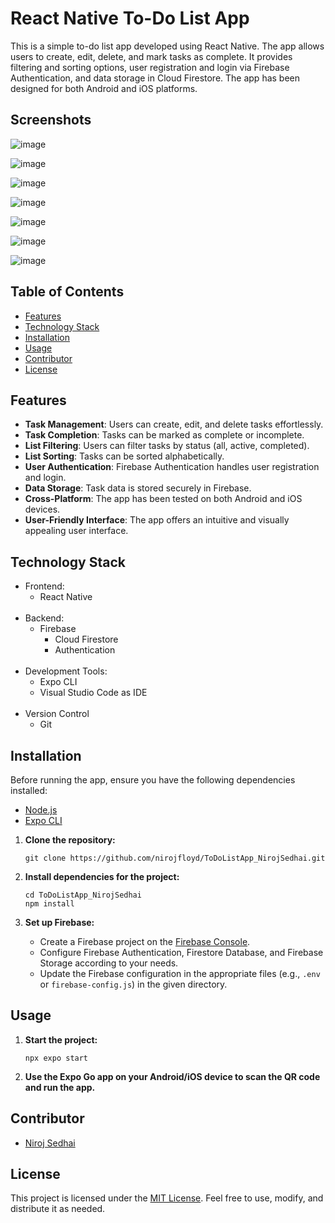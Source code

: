 # React Native To-Do List App

This is a simple to-do list app developed using React Native. The app allows users to create, edit, delete, and mark tasks as complete. It provides filtering and sorting options, user registration and login via Firebase Authentication, and data storage in Cloud Firestore. The app has been designed for both Android and iOS platforms.

## Screenshots
![image]()

![image](https://github.com/nirojfloyd/ToDoListApp_NirojSedhai/blob/master/assets/screenshots/loginpage.jpg)

![image](https://github.com/nirojfloyd/ToDoListApp_NirojSedhai/blob/master/assets/screenshots/signuppage.jpg)

![image](https://github.com/nirojfloyd/ToDoListApp_NirojSedhai/blob/master/assets/screenshots/todopage1.jpg)

![image](https://github.com/nirojfloyd/ToDoListApp_NirojSedhai/blob/master/assets/screenshots/todopage2.jpg)

![image](https://github.com/nirojfloyd/ToDoListApp_NirojSedhai/blob/master/assets/screenshots/todopage3.jpg)

![image](https://github.com/nirojfloyd/ToDoListApp_NirojSedhai/blob/master/assets/screenshots/todopage4.jpg)
## Table of Contents

- [Features](#features)
- [Technology Stack](#technology-stack)
- [Installation](#installation)
- [Usage](#usage)
- [Contributor](#contributor)
- [License](#license)

## Features

- **Task Management**: Users can create, edit, and delete tasks effortlessly.
- **Task Completion**: Tasks can be marked as complete or incomplete.
- **List Filtering**: Users can filter tasks by status (all, active, completed).
- **List Sorting**: Tasks can be sorted alphabetically.
- **User Authentication**: Firebase Authentication handles user registration and login.
- **Data Storage**: Task data is stored securely in Firebase.
- **Cross-Platform**: The app has been tested on both Android and iOS devices.
- **User-Friendly Interface**: The app offers an intuitive and visually appealing user interface.



## Technology Stack

- Frontend:
  - React Native
<br></br>
- Backend:
  - Firebase
    - Cloud Firestore
    - Authentication
<br></br>
- Development Tools:
  - Expo CLI
  - Visual Studio Code as IDE
<br></br>
- Version Control
  - Git

## Installation
Before running the app, ensure you have the following dependencies installed:

- [Node.js](https://nodejs.org/)
- [Expo CLI](https://docs.expo.dev/get-started/installation/)

1. **Clone the repository:**

   ```shell
   git clone https://github.com/nirojfloyd/ToDoListApp_NirojSedhai.git
   ```

2. **Install dependencies for the project:**

   ```shell
   cd ToDoListApp_NirojSedhai
   npm install
   ```

3. **Set up Firebase:**
   - Create a Firebase project on the [Firebase Console](https://console.firebase.google.com/).
   - Configure Firebase Authentication, Firestore Database, and Firebase Storage according to your needs.
   - Update the Firebase configuration in the appropriate files (e.g., `.env` or `firebase-config.js`) in the given directory.

## Usage

1. **Start the project:**

   ```shell
   npx expo start
   ```

2. **Use the Expo Go app on your Android/iOS device to scan the QR code and run the app.**

## Contributor

- [Niroj Sedhai](https://github.com/nirojfloyd)


## License

This project is licensed under the [MIT License](LICENSE). Feel free to use, modify, and distribute it as needed.
